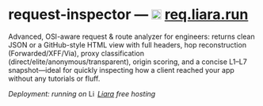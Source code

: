 # request-inspector — <img src="https://liara.ir/favicon.ico" alt="Liara" width="20" height="20"> [req.liara.run](https://req.liara.run)

Advanced, OSI-aware request & route analyzer for engineers: returns clean JSON or a GitHub-style HTML view with full headers, hop reconstruction (Forwarded/XFF/Via), proxy classification (direct/elite/anonymous/transparent), origin scoring, and a concise L1–L7 snapshot—ideal for quickly inspecting how a client reached your app without any tutorials or fluff.

_Deployment: running on_ <img src="https://liara.ir/favicon.ico" alt="Liara" width="14" height="14"> _[Liara](https://liara.ir) free hosting_
